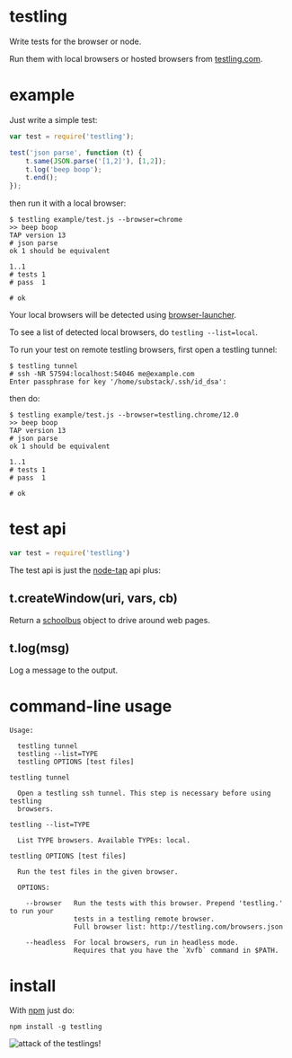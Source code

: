 # testling

Write tests for the browser or node.

Run them with local browsers or hosted browsers from
[testling.com](http://testling.com).

# example

Just write a simple test:

``` js
var test = require('testling');

test('json parse', function (t) {
    t.same(JSON.parse('[1,2]'), [1,2]);
    t.log('beep boop');
    t.end();
});
```

then run it with a local browser:

```
$ testling example/test.js --browser=chrome
>> beep boop
TAP version 13
# json parse
ok 1 should be equivalent

1..1
# tests 1
# pass  1

# ok
```

Your local browsers will be detected using
[browser-launcher](https://github.com/substack/browser-launcher).

To see a list of detected local browsers, do `testling --list=local`.

To run your test on remote testling browsers, first open a testling tunnel:

```
$ testling tunnel
# ssh -NR 57594:localhost:54046 me@example.com
Enter passphrase for key '/home/substack/.ssh/id_dsa': 

```

then do:

```
$ testling example/test.js --browser=testling.chrome/12.0
>> beep boop
TAP version 13
# json parse
ok 1 should be equivalent

1..1
# tests 1
# pass  1

# ok
```

# test api

``` js
var test = require('testling')
```

The test api is just the [node-tap](https://github.com/isaacs/node-tap) api
plus:

## t.createWindow(uri, vars, cb)

Return a [schoolbus](https://github.com/substack/schoolbus) object to drive
around web pages.

## t.log(msg)

Log a message to the output.

# command-line usage

```
Usage:

  testling tunnel
  testling --list=TYPE
  testling OPTIONS [test files]

testling tunnel

  Open a testling ssh tunnel. This step is necessary before using testling
  browsers.
  
testling --list=TYPE

  List TYPE browsers. Available TYPEs: local.

testling OPTIONS [test files]

  Run the test files in the given browser.
  
  OPTIONS:

    --browser   Run the tests with this browser. Prepend 'testling.' to run your
                tests in a testling remote browser.
                Full browser list: http://testling.com/browsers.json

    --headless  For local browsers, run in headless mode.
                Requires that you have the `Xvfb` command in $PATH.

```

# install

With [npm](http://npmjs.org) just do:

```
npm install -g testling
```

![attack of the testlings!](http://substack.net/images/browsers/war_of_the_browsers.png)
